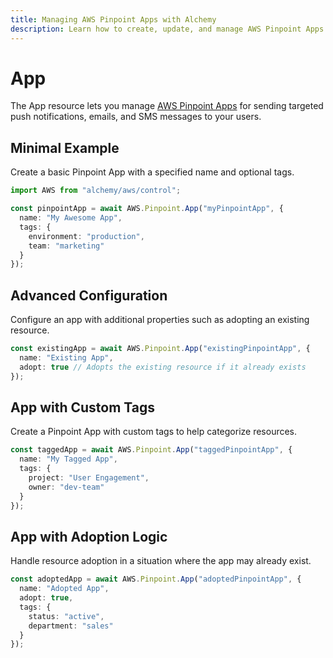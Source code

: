 ```yaml
---
title: Managing AWS Pinpoint Apps with Alchemy
description: Learn how to create, update, and manage AWS Pinpoint Apps using Alchemy Cloud Control.
---
```


# App

The App resource lets you manage [AWS Pinpoint Apps](https://docs.aws.amazon.com/pinpoint/latest/userguide/) for sending targeted push notifications, emails, and SMS messages to your users.

## Minimal Example

Create a basic Pinpoint App with a specified name and optional tags.

```ts
import AWS from "alchemy/aws/control";

const pinpointApp = await AWS.Pinpoint.App("myPinpointApp", {
  name: "My Awesome App",
  tags: {
    environment: "production",
    team: "marketing"
  }
});
```

## Advanced Configuration

Configure an app with additional properties such as adopting an existing resource.

```ts
const existingApp = await AWS.Pinpoint.App("existingPinpointApp", {
  name: "Existing App",
  adopt: true // Adopts the existing resource if it already exists
});
```

## App with Custom Tags

Create a Pinpoint App with custom tags to help categorize resources.

```ts
const taggedApp = await AWS.Pinpoint.App("taggedPinpointApp", {
  name: "My Tagged App",
  tags: {
    project: "User Engagement",
    owner: "dev-team"
  }
});
```

## App with Adoption Logic

Handle resource adoption in a situation where the app may already exist.

```ts
const adoptedApp = await AWS.Pinpoint.App("adoptedPinpointApp", {
  name: "Adopted App",
  adopt: true,
  tags: {
    status: "active",
    department: "sales"
  }
});
```